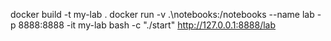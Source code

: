docker build -t my-lab .
docker run -v .\notebooks:/notebooks --name lab -p 8888:8888 -it my-lab bash -c "./start"
http://127.0.0.1:8888/lab